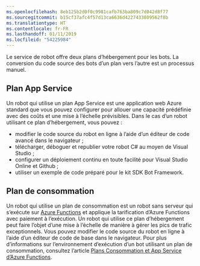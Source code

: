 ```yaml
---
ms.openlocfilehash: 8eb125b2d0f0c9981cafb763ba809c7d042d8f77
ms.sourcegitcommit: b15cf37afc4f57d13ca6636d4227433809562f8b
ms.translationtype: HT
ms.contentlocale: fr-FR
ms.lasthandoff: 01/11/2019
ms.locfileid: "54225984"
---
```

Le service de robot offre deux plans d’hébergement pour les bots. La conversion du code source des bots d’un plan vers l’autre est un processus manuel.   

## <a name="app-service-plan"></a>Plan App Service

Un robot qui utilise un plan App Service est une application web Azure standard que vous pouvez configurer pour allouer une capacité prédéfinie avec des coûts et une mise à l’échelle prévisibles. Dans le cas d’un robot utilisant ce plan d’hébergement, vous pouvez :

* modifier le code source du robot en ligne à l’aide d’un éditeur de code avancé dans le navigateur ;
* télécharger, déboguer et republier votre robot C# au moyen de Visual Studio ;
* configurer un déploiement continu en toute facilité pour Visual Studio Online et Github ;
* utiliser un exemple de code préparé pour le kit SDK Bot Framework.

## <a name="consumption-plan"></a>Plan de consommation

Un robot qui utilise un plan de consommation est un robot sans serveur qui s’exécute sur <a href="http://go.microsoft.com/fwlink/?linkID=747839" target="_blank">Azure Functions</a> et applique la tarification d’Azure Functions avec paiement à l’exécution. Un robot qui utilise ce plan d’hébergement peut faire l’objet d’une mise à l’échelle de manière à gérer les pics de trafic exceptionnels. Vous pouvez modifier le code source du robot en ligne à l’aide d’un éditeur de code de base dans le navigateur. Pour plus d’informations sur l’environnement d’exécution d’un bot utilisant un plan de consommation, consultez l’article <a target='_blank' href='/azure/azure-functions/functions-scale'>Plans Consommation et App Service d’Azure Functions</a>.
